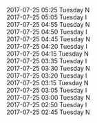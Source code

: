 2017-07-25 05:25 Tuesday  N  
2017-07-25 05:05 Tuesday  I  
2017-07-25 04:55 Tuesday  N  
2017-07-25 04:50 Tuesday  I  
2017-07-25 04:45 Tuesday  N  
2017-07-25 04:20 Tuesday  I  
2017-07-25 04:15 Tuesday  N  
2017-07-25 03:35 Tuesday  I  
2017-07-25 03:30 Tuesday  N  
2017-07-25 03:20 Tuesday  I  
2017-07-25 03:15 Tuesday  N  
2017-07-25 03:05 Tuesday  I  
2017-07-25 03:00 Tuesday  N  
2017-07-25 02:50 Tuesday  I  
2017-07-25 02:45 Tuesday  N  
